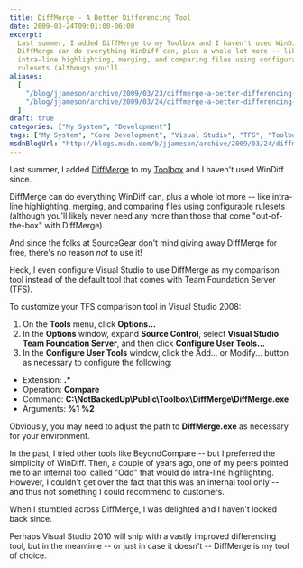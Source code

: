 ```yaml
---
title: DiffMerge - A Better Differencing Tool
date: 2009-03-24T09:01:00-06:00
excerpt:
  Last summer, I added DiffMerge to my Toolbox and I haven't used WinDiff since.
  DiffMerge can do everything WinDiff can, plus a whole lot more -- like
  intra-line highlighting, merging, and comparing files using configurable
  rulesets (although you'll...
aliases:
  [
    "/blog/jjameson/archive/2009/03/23/diffmerge-a-better-differencing-tool.aspx",
    "/blog/jjameson/archive/2009/03/24/diffmerge-a-better-differencing-tool.aspx",
  ]
draft: true
categories: ["My System", "Development"]
tags: ["My System", "Core Development", "Visual Studio", "TFS", "Toolbox"]
msdnBlogUrl: "http://blogs.msdn.com/b/jjameson/archive/2009/03/24/diffmerge-a-better-differencing-tool.aspx"
---
```


Last summer, I added [DiffMerge](http://www.sourcegear.com/diffmerge/) to my
[Toolbox](/blog/jjameson/2007/03/22/backedup-and-notbackedup) and I haven't used
WinDiff since.

DiffMerge can do everything WinDiff can, plus a whole lot more -- like
intra-line highlighting, merging, and comparing files using configurable
rulesets (although you'll likely never need any more than those that come
"out-of-the-box" with DiffMerge).

And since the folks at SourceGear don't mind giving away DiffMerge for free,
there's no reason _not_ to use it!

Heck, I even configure Visual Studio to use DiffMerge as my comparison tool
instead of the default tool that comes with Team Foundation Server (TFS).

To customize your TFS comparison tool in Visual Studio 2008:

1. On the **Tools** menu, click **Options...**
2. In the **Options** window, expand **Source Control**, select **Visual Studio
   Team Foundation Server**, and then click **Configure User Tools...**
3. In the **Configure User Tools** window, click the Add... or Modify... button
   as necessary to configure the following:

- Extension: **.\***
- Operation: **Compare**
- Command: **C:\NotBackedUp\Public\Toolbox\DiffMerge\DiffMerge.exe**
- Arguments: **%1 %2**

Obviously, you may need to adjust the path to **DiffMerge.exe** as necessary for
your environment.

In the past, I tried other tools like BeyondCompare -- but I preferred the
simplicity of WinDiff. Then, a couple of years ago, one of my peers pointed me
to an internal tool called "Odd" that would do intra-line highlighting. However,
I couldn't get over the fact that this was an internal tool only -- and thus not
something I could recommend to customers.

When I stumbled across DiffMerge, I was delighted and I haven't looked back
since.

Perhaps Visual Studio 2010 will ship with a vastly improved differencing tool,
but in the meantime -- or just in case it doesn't -- DiffMerge is my tool of
choice.

